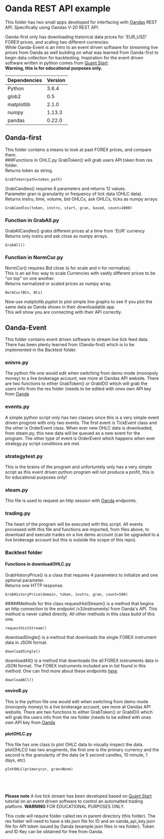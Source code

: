 
# Oanda REST API example
This folder has two small apps developed for interfacing with [Oandas](http://developer.oanda.com) REST API.
 Specifically using Oandas V-20 REST API.  
 
Oanda-first only has downloading historical data prices for 'EUR_USD' FOREX prices, and scaling two different currencies.  
While Oanda-Event is an intro to an event driven software for streaming live prices from Oanda
as well building on what was learned from Oanda-first to begin data collection for backtesting.
Inspiration for the event driven software written in python comes from [Quant Start](https://www.quantstart.com/articles/Forex-Trading-Diary-1-Automated-Forex-Trading-with-the-OANDA-API).  
**Warning, this is for educational purposes only.**

Dependencies       	| Version          |
--------------------|------------------|
Python 				| 3.6.4   		  	|
glob2			       | 0.5     	      |
matplotlib 			| 2.1.0			  	|
numpy 					| 1.13.3 				|
pandas 				| 0.22.0   			| 

## Oanda-first<br>
This folder contains a means to look at past FOREX prices, and compare them.  
###Functions in OHLC.py 
GrabToken() will grab users API token from res folder.  
Returns token as string.  

```
GrabToken(path=token_path)
```
GrabCandles() requires 6 parameters and returns 12 values.  
Parameter gran is granularity or frequency of tick data (OHLC data).   
Returns instru, time, volume, bid OHLCs, ask OHLCs, ticks as numpy arrays. 

```
GrabCandles(token, instru, start, gran, based, count=1000)
```
### Function in GrabAll.py  
GrabAllCandles() grabs different prices at a time from 'EUR' currency  
Returns only instru and ask close as numpy arrays.

```
GrabAll()
```  

### Function in NormCur.py  
NormCur() requires Bid close (s for scale and n for normalize).  
This is an ad hoc way to scale Currencies with vastly different prices to be "on top" on one another.  
Returns normalized or scaled prices as numpy array.


```
NormCur(BCn, BCs)
```
Now use matplotlib.pyplot to plot simple line graphs to see if you plot the same data as Oanda shows in their downloadable app.  
This will show you are connecting with their API correctly.  

## Oanda-Event<br>  
This folder contains event driven software to stream live tick feed data.  
There has been plenty learned from (Oanda-first) which is to be implemented in the Backtest folder. 

### enivro.py
The python file one would edit when switching from demo mode (monopoly money) to a live brokerage account, see more at Oandas API website. There are two functions to either GrabToken() or GrabID() which will grab the users info from the res folder (needs to be edited with ones own API key from [Oanda](https://developer.oanda.com/rest-live-v20/introduction/)

### events.py
A simple python script only has two classes since this is a very simple event driven progrom with only two events. The first event is TickEvent class and the other is OrderEvent class. When ever new OHLC data is downloaded, from steam.py, this new data will be queued as a new event for the program. The other type of event is OrderEvent which happens when ever strategy.py script conditions are met.

### strategytest.py
This is the brains of the program and unfortuntely only has a very simple script as this event driven python program will not produce a profit, this is for educational purposes only!

### steam.py
This file is used to request an http session with [Oanda](https://developer.oanda.com/rest-live-v20/account-ep/) endpoints.

### trading.py
The heart of the program will be executed with this script. All events processed with this file and functions are imported, from files above, to download and execute trades on a live demo account (can be upgraded to a live brokerage account but this is outside the scope of this repo). 
 
### Backtest folder 
#### Functions in downloadOHLC.py  
GrabHistoryPrice() is a class that requires 4 parameters to initialize and one optional parameter.  
Returns one HTTP response.  

```
GrabHistoryPrice(domain, token, instru, gran, count=500)
```
#####Methods for this class
requestHistStream() is a method that begins an http connection to the endpoint /v3/instruments/ from Oanda's API. This method is never called directly. All other methods in this class build of this one.

```
requestHistStream()
```

downloadSingle() is a method that downloads the single FOREX instrument data in JSON format.

```
downloadSingle()
```

downloadAll() is a method that downloads the all FOREX instruments data in JSON format. The FOREX instruments included are in list found in this method. One can find more about these endpoints [here](https://developer.oanda.com/rest-live-v20/instrument-ep/).

```
downloadAll()
```
#### enviroB.py  
This is the python file one would edit when switching from demo mode (monopoly money) to a live brokerage account, see more at Oandas API website. There are two functions to either GrabToken() or GrabID() which will grab the users info from the res folder (needs to be edited with ones own API key from [Oanda](https://developer.oanda.com/rest-live-v20/introduction/)

#### plotOHLC.py 
This file has one class to plot OHLC data to visually inspect the data.
plotOHLC() has two arugments, the first one is the primary currency and the second is the granularity of the data (ie 5 second candles, 10 minute, 1 days, etc).

`
plotOHLC(primarycur, gran=None)
`

## <br>
**Please note**
A live tick stream has been developed based on [Quant Start](https://www.quantstart.com/articles/Forex-Trading-Diary-1-Automated-Forex-Trading-with-the-OANDA-API) tutorial on an event driven software to control an automatted trading platform. **WARNING** FOR EDUCATIONAL PURPOSES ONLY.

This code will require folder called res in parent directory (this folder). The res folder will need to have a ids.json file for ID and an oanda_api_key.json file for API token issued by Oanda (example json files in res folder). Token and ID Key can be obtained for free from Oanda.

